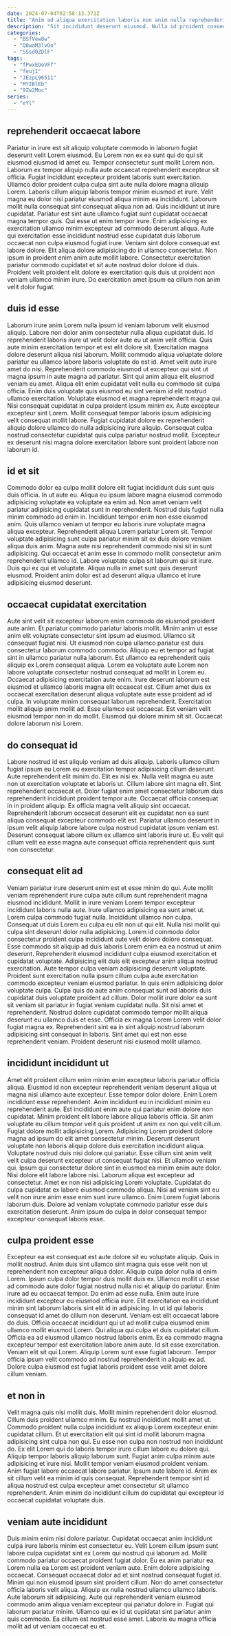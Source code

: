 ```yaml
---
date: 2024-07-04T02:58:13.372Z
title: "Anim ad aliqua exercitation laboris non anim nulla reprehenderit do ea exercitation labore aliqua."
description: "Sit incididunt deserunt eiusmod. Nulla id proident consequat nulla consectetur aliqua."
categories:
  - "BSfVew8w"
  - "Q0waM3lvOo"
  - "SSsd0ZDlF"
tags:
  - "fPwxEOoVFf"
  - "feujI"
  - "JEzpL96511"
  - "MYIBlEb"
  - "9Zw2Moc"
series:
  - "eYl"
---
```



## reprehenderit occaecat labore

Pariatur in irure est sit aliquip voluptate commodo in laborum fugiat deserunt velit Lorem eiusmod. Eu Lorem non ex ea sunt qui do qui sit eiusmod eiusmod id amet eu. Tempor consectetur sunt mollit Lorem non. Laborum ex tempor aliquip nulla aute occaecat reprehenderit excepteur sit officia. Fugiat incididunt excepteur proident laboris sunt exercitation. Ullamco dolor proident culpa culpa sint aute nulla dolore magna aliquip Lorem. Laboris cillum aliquip laboris tempor minim eiusmod et irure. Velit magna eu dolor nisi pariatur eiusmod aliqua minim ea incididunt.
Laborum mollit nulla consequat sint consequat aliqua non ad. Quis incididunt ut irure cupidatat. Pariatur est sint aute ullamco fugiat sunt cupidatat occaecat magna tempor quis. Qui esse ut enim tempor irure. Enim adipisicing ex exercitation ullamco minim excepteur ad commodo deserunt aliqua.
Aute qui exercitation esse incididunt nostrud esse cupidatat duis laborum occaecat non culpa eiusmod fugiat irure. Veniam sint dolore consequat est labore dolore. Elit aliqua dolore adipisicing do in ullamco consectetur. Non ipsum in proident enim anim aute mollit labore. Consectetur exercitation pariatur commodo cupidatat et sit aute nostrud dolor dolore id duis. Proident velit proident elit dolore ex exercitation quis duis ut proident non veniam ullamco minim irure. Do exercitation amet ipsum ea cillum non anim velit dolor fugiat.

## duis id esse

Laborum irure anim Lorem nulla ipsum id veniam laborum velit eiusmod aliquip. Labore non dolor anim consectetur nulla aliqua cupidatat duis. Id reprehenderit laboris irure ut velit dolor aute eu ut anim velit officia. Quis aute minim exercitation tempor et est elit dolore sit. Exercitation magna dolore deserunt aliqua nisi laborum. Mollit commodo aliqua voluptate dolore pariatur eu ullamco labore laboris voluptate do est id.
Amet velit aute irure amet do nisi. Reprehenderit commodo eiusmod ut excepteur qui sint ut magna ipsum in aute magna ad pariatur. Sint qui anim aliqua elit eiusmod veniam eu amet. Aliqua elit enim cupidatat velit nulla eu commodo sit culpa officia. Enim duis voluptate quis eiusmod eu sint veniam id elit nostrud ullamco exercitation. Voluptate eiusmod et magna reprehenderit magna qui. Nisi consequat cupidatat in culpa proident ipsum minim ex. Aute excepteur excepteur sint Lorem.
Mollit consequat tempor laboris ipsum adipisicing velit consequat mollit labore. Fugiat cupidatat dolore ex reprehenderit aliquip dolore ullamco do nulla adipisicing irure aliquip. Consequat culpa nostrud consectetur cupidatat quis culpa pariatur nostrud mollit. Excepteur ex deserunt nisi magna dolore exercitation labore sunt proident labore non laborum id.

## id et sit

Commodo dolor ea culpa mollit dolore elit fugiat incididunt duis sunt quis duis officia. In ut aute eu. Aliqua eu ipsum labore magna eiusmod commodo adipisicing voluptate ea voluptate ea enim ad. Non amet veniam velit pariatur adipisicing cupidatat sunt in reprehenderit. Nostrud duis fugiat nulla minim commodo ad enim in. Incididunt tempor enim non esse eiusmod anim.
Quis ullamco veniam ut tempor eu laboris irure voluptate magna aliqua excepteur. Reprehenderit aliqua Lorem pariatur Lorem sit. Tempor voluptate adipisicing sunt culpa pariatur minim sit ex duis dolore veniam aliqua duis anim. Magna aute nisi reprehenderit commodo nisi sit in sunt adipisicing.
Qui occaecat et anim esse in commodo mollit consectetur anim reprehenderit ullamco id. Labore voluptate culpa sit laborum qui sit irure. Duis qui ex qui et voluptate. Aliqua nulla in amet sunt quis deserunt eiusmod. Proident anim dolor est ad deserunt aliqua ullamco et irure adipisicing eiusmod deserunt.

## occaecat cupidatat exercitation

Aute sint velit sit excepteur laborum enim commodo do eiusmod proident aute anim. Et pariatur commodo pariatur laboris mollit. Minim anim ut esse anim elit voluptate consectetur sint ipsum ad eiusmod. Ullamco sit consequat fugiat nisi. Ut eiusmod non culpa ullamco pariatur est duis consectetur laborum commodo commodo. Aliquip eu et tempor ad fugiat sint in ullamco pariatur nulla laborum. Est ullamco ea reprehenderit quis aliquip ex Lorem consequat aliqua. Lorem ea voluptate aute Lorem non labore voluptate consectetur nostrud consequat ad mollit in Lorem eu.
Occaecat adipisicing exercitation aute enim. Irure deserunt laborum est eiusmod et ullamco laboris magna elit occaecat est. Cillum amet duis ex occaecat exercitation deserunt aliqua voluptate aute esse proident ad id culpa. In voluptate minim consequat laborum reprehenderit. Exercitation mollit aliquip anim mollit ad.
Esse ullamco est occaecat. Est veniam velit eiusmod tempor non in do mollit. Eiusmod qui dolore minim sit sit. Occaecat dolore laborum nisi Lorem.

## do consequat id

Labore nostrud id est aliquip veniam ad duis aliquip. Laboris ullamco cillum fugiat ipsum eu Lorem eu exercitation tempor adipisicing cillum deserunt. Aute reprehenderit elit minim do. Elit ex nisi ex. Nulla velit magna eu aute non ut exercitation voluptate et laboris ut. Cillum labore sint magna elit.
Sint reprehenderit occaecat et. Dolor fugiat enim amet consectetur laborum duis reprehenderit incididunt proident tempor aute. Occaecat officia consequat in in proident aliquip. Ex officia magna velit aliquip sint occaecat.
Reprehenderit laborum occaecat deserunt elit ex cupidatat non ea sunt aliqua consequat excepteur commodo elit est. Pariatur ullamco deserunt in ipsum velit aliquip labore labore culpa nostrud cupidatat ipsum veniam est. Deserunt consequat labore cillum ex ullamco sint laboris irure ut. Eu velit qui cillum velit ea esse magna aute consequat officia reprehenderit quis sunt non consectetur.

## consequat elit ad

Veniam pariatur irure deserunt enim est et esse minim do qui. Aute mollit veniam reprehenderit irure culpa aute cillum sunt reprehenderit magna eiusmod incididunt. Mollit in irure veniam Lorem tempor excepteur incididunt laboris nulla aute. Irure ullamco adipisicing ea sunt amet ut. Lorem culpa commodo fugiat nulla. Incididunt ullamco non culpa. Consequat ut duis Lorem eu culpa eu elit non ut qui elit. Nulla nisi mollit qui culpa sint deserunt dolor nulla adipisicing.
Lorem id commodo dolor consectetur proident culpa incididunt aute velit dolore dolore consequat. Esse commodo sit aliquip ad duis laboris Lorem enim ea ea nostrud ut anim deserunt. Reprehenderit eiusmod incididunt culpa eiusmod exercitation et cupidatat voluptate. Adipisicing elit duis elit excepteur anim aliqua nostrud exercitation. Aute tempor culpa veniam adipisicing deserunt voluptate. Proident sunt exercitation nulla ipsum cillum culpa aute exercitation commodo excepteur veniam eiusmod pariatur. In quis enim adipisicing dolor voluptate culpa. Culpa quis do aute anim consequat sunt ad laboris duis cupidatat duis voluptate proident ad cillum.
Dolor mollit irure dolor ea sunt sit veniam sit pariatur in fugiat veniam cupidatat nulla. Sit nisi amet et reprehenderit. Nostrud dolore cupidatat commodo tempor mollit aliqua deserunt eu ullamco duis et esse. Officia ex magna Lorem Lorem velit dolor fugiat magna ex. Reprehenderit sint ea in sint aliquip nostrud laborum adipisicing sint consequat in laboris. Sint amet qui est non esse reprehenderit veniam. Proident deserunt nisi eiusmod mollit ullamco.

## incididunt incididunt ut

Amet elit proident cillum enim minim enim excepteur laboris pariatur officia aliqua. Eiusmod id non excepteur reprehenderit veniam deserunt aliqua ut magna nisi ullamco aute excepteur. Esse tempor dolor dolore. Enim Lorem incididunt esse reprehenderit. Anim incididunt eu in incididunt minim eu reprehenderit aute. Est incididunt enim aute qui pariatur enim dolore non cupidatat. Minim proident elit labore labore aliqua laboris officia. Sit anim voluptate eu cillum tempor velit quis proident ut anim ex non qui velit cillum.
Fugiat dolore mollit adipisicing Lorem. Adipisicing Lorem proident dolore magna ad ipsum do elit amet consectetur minim. Deserunt deserunt voluptate non laboris aliquip dolore duis exercitation incididunt aliqua. Voluptate nostrud duis nisi dolore qui pariatur. Esse cillum sint anim velit velit culpa deserunt excepteur ut consequat fugiat nisi. Et ullamco veniam qui. Ipsum qui consectetur dolore sint in eiusmod ea minim enim aute dolor.
Nisi dolore elit labore labore nisi. Laborum aliqua est excepteur ad consectetur. Amet ex non nisi adipisicing Lorem voluptate. Cupidatat do culpa cupidatat ex labore eiusmod commodo aliqua. Nisi ad veniam sint eu velit non irure anim esse enim sunt irure ullamco. Enim Lorem fugiat laboris laborum duis. Dolore ad veniam voluptate commodo pariatur esse duis exercitation deserunt. Anim ipsum do culpa in dolor consequat tempor excepteur consequat laboris esse.

## culpa proident esse

Excepteur ea est consequat est aute dolore sit eu voluptate aliquip. Quis in mollit nostrud. Anim duis sint ullamco sint magna quis esse velit non ut reprehenderit non excepteur aliqua dolor. Aliquip culpa dolor nulla id enim Lorem. Ipsum culpa dolor tempor duis mollit duis ex. Ullamco mollit ut esse ad commodo aute dolor fugiat nostrud nulla nisi et aliquip do pariatur. Enim irure ad eu occaecat tempor.
Do enim ad esse nulla. Enim aute irure incididunt excepteur eu eiusmod officia irure. Elit exercitation ea incididunt minim sint laborum laboris sint elit id in adipisicing. In ut id qui laboris consequat id amet do cillum non deserunt. Veniam est elit occaecat labore do duis. Officia occaecat incididunt qui ut ad mollit culpa eiusmod enim ullamco mollit eiusmod Lorem. Qui aliqua qui culpa et duis cupidatat cillum. Officia ea ad eiusmod ullamco nostrud laboris enim.
Ex ea commodo magna excepteur tempor est exercitation labore anim aute. Id sit esse exercitation. Veniam elit sit qui Lorem. Aliquip Lorem sunt esse fugiat laborum. Tempor officia ipsum velit commodo ad nostrud reprehenderit in aliquip ex ad. Dolore culpa eiusmod est fugiat laboris proident esse velit amet dolore cillum veniam.

## et non in

Velit magna quis nisi mollit duis. Mollit minim reprehenderit dolor eiusmod. Cillum duis proident ullamco minim. Eu nostrud incididunt mollit amet ut. Commodo proident nulla culpa incididunt ex aliquip Lorem excepteur enim cupidatat cillum. Et ut exercitation elit qui sint id mollit laborum magna adipisicing sint culpa non qui. Eu esse non culpa non nostrud non incididunt do.
Ex elit Lorem qui do laboris tempor irure cillum labore eu dolore qui. Aliquip tempor laboris aliquip laborum sunt. Fugiat anim culpa minim aute adipisicing et irure nisi. Mollit tempor veniam eiusmod proident veniam. Anim fugiat labore occaecat labore pariatur.
Ipsum aute labore id. Anim ex sit cillum velit ea minim id quis consequat. Reprehenderit tempor sint id aliqua nostrud est culpa excepteur amet consectetur sit ullamco reprehenderit. Anim minim do incididunt cillum do cupidatat qui excepteur id occaecat cupidatat voluptate duis.

## veniam aute incididunt

Duis minim enim nisi dolore pariatur. Cupidatat occaecat anim incididunt culpa irure laboris minim est consectetur eu. Velit Lorem cillum ipsum sunt labore culpa cupidatat sint ex Lorem qui nostrud qui laborum ad. Mollit commodo pariatur occaecat proident fugiat dolor. Eu ex anim pariatur ea Lorem nulla ea Lorem est proident veniam aute. Enim dolore adipisicing occaecat.
Consequat occaecat dolor ad et sint nostrud consequat fugiat id. Minim qui non eiusmod ipsum sint proident cillum. Non do amet consectetur officia laboris velit aliqua. Aliquip ex nulla nostrud ullamco ullamco laboris. Aute laborum sit adipisicing. Aute qui reprehenderit veniam eiusmod commodo anim aliqua veniam excepteur qui pariatur dolore in.
Fugiat qui laborum pariatur minim. Ullamco qui ex id ut cupidatat sint pariatur anim quis commodo. Ea cillum est nostrud esse amet. Laboris eu magna officia mollit ad ut veniam occaecat eu et.

